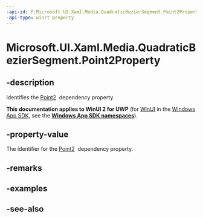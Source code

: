 ```yaml
---
-api-id: P:Microsoft.UI.Xaml.Media.QuadraticBezierSegment.Point2Property
-api-type: winrt property
---
```


<!-- Property syntax
public Windows.UI.Xaml.DependencyProperty Point2Property { get; }
-->

# Microsoft.UI.Xaml.Media.QuadraticBezierSegment.Point2Property

## -description
Identifies the [Point2](quadraticbeziersegment_point2.md)  dependency property.

**This documentation applies to WinUI 2 for UWP** (for [WinUI](/windows/apps/winui/winui3/) in the [Windows App SDK](/windows/apps/windows-app-sdk/), see the **[Windows App SDK namespaces](/windows/windows-app-sdk/api/winrt/)**).

## -property-value
The identifier for the [Point2](quadraticbeziersegment_point2.md)  dependency property.

## -remarks

## -examples

## -see-also
